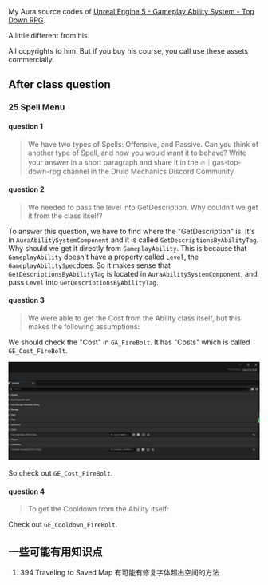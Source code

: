 My Aura source codes of [Unreal Engine 5 - Gameplay Ability System - Top Down RPG](https://www.udemy.com/course/unreal-engine-5-gas-top-down-rpg/). 

A little different from his.

All copyrights to him. But if you buy his course, you call use these assets commercially.

## After class question

### 25 Spell Menu

#### question 1

> We have two types of Spells: Offensive, and Passive. 
> Can you think of another type of Spell, and how you would want it to behave? 
> Write your answer in a short paragraph and share it in the 🔥｜gas-top-down-rpg channel in the Druid Mechanics Discord Community.

#### question 2

> We needed to pass the level into GetDescription. Why couldn’t we get it from the class itself?

To answer this question, we have to find where the "GetDescription" is. It's in `AuraAbilitySystemComponent` and it is called `GetDescriptionsByAbilityTag`. 
Why should we get it directly from `GameplayAbility`. This is because that `GameplayAbility` doesn't have a property called `Level`, the `GameplayAbilitySpec`does.
So it makes sense that `GetDescriptionsByAbilityTag` is located in `AuraAbilitySystemComponent`, and pass `Level` into `GetDescriptionsByAbilityTag`.

#### question 3

> We were able to get the Cost from the Ability class itself, but this makes the following assumptions:

We should check the "Cost" in `GA_FireBolt`. It has "Costs" which is called `GE_Cost_FireBolt`. 

![GA_FireBolt](./Images/AuraFireBoltCost.png)

So check out `GE_Cost_FireBolt`.

#### question 4

> To get the Cooldown from the Ability itself:

Check out `GE_Cooldown_FireBolt`.

## 一些可能有用知识点

1. 394 Traveling to Saved Map 有可能有修复字体超出空间的方法

